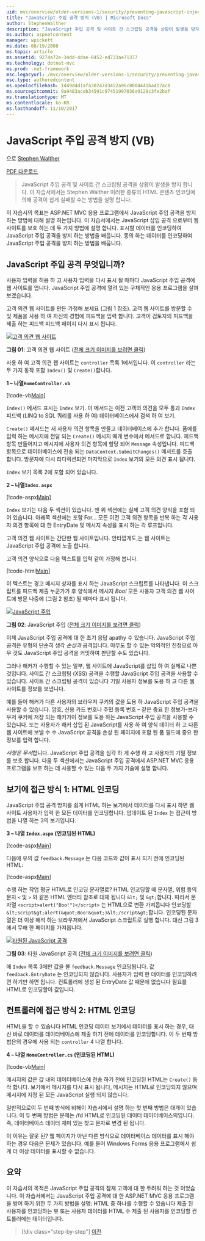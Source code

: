 ```yaml
---
uid: mvc/overview/older-versions-1/security/preventing-javascript-injection-attacks-vb
title: "JavaScript 주입 공격 방지 (VB) | Microsoft Docs"
author: StephenWalther
description: "JavaScript 주입 공격 및 사이트 간 스크립팅 공격을 상황이 발생을 방지 합니다. 이 자습서에서는 Stephen Walther 하는 방법을 쉽게 de 설명..."
ms.author: aspnetcontent
manager: wpickett
ms.date: 08/19/2008
ms.topic: article
ms.assetid: 9274a72e-34dd-4dae-8452-ed733ae71377
ms.technology: dotnet-mvc
ms.prod: .net-framework
msc.legacyurl: /mvc/overview/older-versions-1/security/preventing-javascript-injection-attacks-vb
msc.type: authoredcontent
ms.openlocfilehash: 1d49d4d1afa30247d3452a96c8004441ba417ac8
ms.sourcegitcommit: 9a9483aceb34591c97451997036a9120c3fe2baf
ms.translationtype: MT
ms.contentlocale: ko-KR
ms.lasthandoff: 11/10/2017
---
```

<a name="preventing-javascript-injection-attacks-vb"></a>JavaScript 주입 공격 방지 (VB)
====================
으로 [Stephen Walther](https://github.com/StephenWalther)

[PDF 다운로드](http://download.microsoft.com/download/8/4/8/84843d8d-1575-426c-bcb5-9d0c42e51416/ASPNET_MVC_Tutorial_06_VB.pdf)

> JavaScript 주입 공격 및 사이트 간 스크립팅 공격을 상황이 발생을 방지 합니다. 이 자습서에서는 Stephen Walther 이러한 종류의 HTML 콘텐츠 인코딩에 의해 공격이 쉽게 실패할 수는 방법을 설명 합니다.


이 자습서의 목표는 ASP.NET MVC 응용 프로그램에서 JavaScript 주입 공격을 방지 하는 방법에 대해 설명 하는입니다. 이 자습서에서는 JavaScript 삽입 공격 으로부터 웹 사이트를 보호 하는 데 두 가지 방법에 설명 합니다. 표시할 데이터를 인코딩하여 JavaScript 주입 공격을 방지 하는 방법을 배웁니다. 동의 하는 데이터를 인코딩하여 JavaScript 주입 공격을 방지 하는 방법을 배웁니다.

## <a name="what-is-a-javascript-injection-attack"></a>JavaScript 주입 공격 무엇입니까?

사용자 입력을 허용 하 고 사용자 입력을 다시 표시 될 때마다 JavaScript 주입 공격에 웹 사이트를 엽니다. JavaScript 주입 공격에 열려 있는 구체적인 응용 프로그램을 살펴보겠습니다.

고객 의견 웹 사이트를 만든 가정해 보세요 (그림 1 참조). 고객 웹 사이트를 방문할 수 및 제품을 사용 하 여 자신의 경험에 피드백을 입력 합니다. 고객이 검토자의 피드백을 제출 하는 피드백 피드백 페이지 다시 표시 됩니다.


[![고객 의견 웹 사이트](preventing-javascript-injection-attacks-vb/_static/image2.png)](preventing-javascript-injection-attacks-vb/_static/image1.png)

**그림 01**: 고객 의견 웹 사이트 ([전체 크기 이미지를 보려면 클릭](preventing-javascript-injection-attacks-vb/_static/image3.png))


사용 하 여 고객 의견 웹 사이트는 `controller` 목록 1에서입니다. 이 `controller` 라는 두 가지 동작 포함 `Index()` 및 `Create()`합니다.

**1 – 나열`HomeController.vb`**

[!code-vb[Main](preventing-javascript-injection-attacks-vb/samples/sample1.vb)]

`Index()` 메서드 표시는 `Index` 보기. 이 메서드는 이전 고객의 의견을 모두 통과 `Index` 피드백 (LINQ to SQL 쿼리를 사용 하 여) 데이터베이스에서 검색 하 여 보기.

`Create()` 메서드는 새 사용자 의견 항목을 만들고 데이터베이스에 추가 합니다. 폼에를 입력 하는 메시지에 전달 되는 `Create()` 메시지 매개 변수에서 메서드로 합니다. 피드백 항목 만들어지고 메시지에 사용자 의견 항목에 할당 되어 `Message` 속성입니다. 피드백 항목으로 데이터베이스에 전송 되는 `DataContext.SubmitChanges()` 메서드를 호출 합니다. 방문자에 다시 리디렉션되면 마지막으로 `Index` 보기의 모든 의견 표시 됩니다.

`Index` 보기 목록 2에 포함 되어 있습니다.

**2 – 나열`Index.aspx`**

[!code-aspx[Main](preventing-javascript-injection-attacks-vb/samples/sample2.aspx)]

`Index` 보기는 다음 두 섹션이 있습니다. 맨 위 섹션에는 실제 고객 의견 양식을 포함 되어 있습니다. 아래쪽 섹션에는 포함 For... 모든 이전 고객 의견 항목을 반복 하는 각 사용자 의견 항목에 대 한 EntryDate 및 메시지 속성을 표시 하는 각 루프입니다.

고객 의견 웹 사이트는 간단한 웹 사이트입니다. 안타깝게도,는 웹 사이트는 JavaScript 주입 공격에 노출 합니다.

고객 의견 양식으로 다음 텍스트를 입력 같이 가정해 봅니다.

[!code-html[Main](preventing-javascript-injection-attacks-vb/samples/sample3.html)]

이 텍스트는 경고 메시지 상자를 표시 하는 JavaScript 스크립트를 나타냅니다. 이 스크립트를 피드백 제출 누군가가 후 양식에서 메시지 *Boo!* 모든 사용자 고객 의견 웹 사이트에 방문 나중에 (그림 2 참조) 될 때마다 표시 됩니다.


[![JavaScript 주입](preventing-javascript-injection-attacks-vb/_static/image5.png)](preventing-javascript-injection-attacks-vb/_static/image4.png)

**그림 02**: JavaScript 주입 ([전체 크기 이미지를 보려면 클릭](preventing-javascript-injection-attacks-vb/_static/image6.png))


이제 JavaScript 주입 공격에 대 한 초기 응답 apathy 수 있습니다. JavaScript 주입 공격은 유형의 단순히 생각 *손상과* 공격입니다. 아무도 할 수 있는 악의적인 진정으로 아무 것도 JavaScript 주입 공격을 커밋하여 판단할 수도 있습니다.

그러나 해커가 수행할 수 있는 일부, 웹 사이트에 JavaScript를 삽입 하 여 실제로 나쁜 것입니다. 사이트 간 스크립팅 (XSS) 공격을 수행할 JavaScript 주입 공격을 사용할 수 있습니다. 사이트 간 스크립팅 공격이 있습니다 기밀 사용자 정보를 도용 하 고 다른 웹 사이트를 정보를 보냅니다.

예를 들어 해커가 다른 사용자의 브라우저 쿠키의 값을 도용 하 JavaScript 주입 공격을 사용할 수 있습니다. 암호, 신용 카드 번호나 주민 등록 번호 – 같은 중요 한 정보가-브라우저 쿠키에 저장 되는 해커가이 정보를 도용 하는 JavaScript 주입 공격을 사용할 수 있습니다. 또는 사용자가 해커 삽입 된 JavaScript를 사용 하 여 양식 데이터 하 고 다른 웹 사이트에 보낼 수 수 JavaScript 공격을 손상 된 페이지에 포함 된 폼 필드에 중요 한 정보를 입력 합니다.

*사항은 무서*합니다. JavaScript 주입 공격을 심각 하 게 수행 하 고 사용자의 기밀 정보를 보호 합니다. 다음 두 섹션에서는 JavaScript 주입 공격에서 ASP.NET MVC 응용 프로그램을 보호 하는 데 사용할 수 있는 다음 두 가지 기술에 설명 합니다.

## <a name="approach-1-html-encode-in-the-view"></a>보기에 접근 방식 1: HTML 인코딩

JavaScript 주입 공격 방지를 쉽게 HTML 하는 보기에서 데이터를 다시 표시 하면 웹 사이트 사용자가 입력 한 모든 데이터를 인코딩합니다. 업데이트 된 `Index` 는 접근이 방법을 나열 하는 3의 보기입니다.

**3 – 나열 `Index.aspx` (인코딩된 HTML)**

[!code-aspx[Main](preventing-javascript-injection-attacks-vb/samples/sample4.aspx)]

다음에 유의 값 `feedback.Message` 는 다음 코드와 값이 표시 되기 전에 인코딩된 HTML:

[!code-aspx[Main](preventing-javascript-injection-attacks-vb/samples/sample5.aspx)]

수행 하는 작업 평균 HTML로 인코딩 문자열로? HTML 인코딩할 때 문자열, 위험 등의 문자 `<` 및 `>` 와 같은 HTML 엔터티 참조로 대체 됩니다 `&lt;` 및 `&gt;`합니다. 따라서 문자열 `<script>alert("Boo!")</script>` 는 HTML으로 변환 가져옵니다 인코딩할 `&lt;script&gt;alert(&quot;Boo!&quot;)&lt;/script&gt;`합니다. 인코딩된 문자열은 더 이상 해석 하는 브라우저에서 JavaScript 스크립트로 실행 합니다. 대신 그림 3에서 무해 한 페이지를 가져옵니다.


[![타원된 JavaScript 공격](preventing-javascript-injection-attacks-vb/_static/image8.png)](preventing-javascript-injection-attacks-vb/_static/image7.png)

**그림 03**: 타원 JavaScript 공격 ([전체 크기 이미지를 보려면 클릭](preventing-javascript-injection-attacks-vb/_static/image9.png))


에 `Index` 목록 3에만 값을 볼 `feedback.Message` 인코딩됩니다. 값 `feedback.EntryDate` 는 인코딩되지 않습니다. 사용자가 입력 한 데이터를 인코딩하려면 하기만 하면 됩니다. 컨트롤러에 생성 된 EntryDate 값 때문에 없습니다 필요를 HTML로 인코딩할이 값입니다.

## <a name="approach-2-html-encode-in-the-controller"></a>컨트롤러에 접근 방식 2: HTML 인코딩

HTML을 할 수 있습니다 HTML 인코딩 데이터 보기에서 데이터를 표시 하는 경우, 대신 바로 데이터를 데이터베이스에 제출 하기 전에 데이터를 인코딩합니다. 이 두 번째 방법은의 경우에 사용 되는 `controller` 4 나열 합니다.

**4 – 나열 `HomeController.cs` (인코딩된 HTML)**

[!code-vb[Main](preventing-javascript-injection-attacks-vb/samples/sample6.vb)]

메시지의 값은 값 내의 데이터베이스에 전송 하기 전에 인코딩된 HTML는 `Create()` 동작 합니다. 보기에서 메시지를 다시 표시 됩니다, 메시지는 HTML로 인코딩되지 않으며 메시지에 지정 된 모든 JavaScript 실행 되지 않습니다.

일반적으로이 두 번째 방식에 비해이 자습서에서 설명 하는 첫 번째 방법은 대개이 있습니다. 이 두 번째 방법은 문제는 /fd HTML로 인코딩된 데이터 데이터베이스의입니다. 즉, 데이터베이스 데이터 재미 있는 찾고 문자로 변경 된 됩니다.

이 이유는 잘못 된? 웹 페이지가 아닌 다른 방식으로 데이터베이스 데이터를 표시 해야 하는 경우 다음은 문제가 있습니다. 예를 들어 Windows Forms 응용 프로그램에서 쉽게 더 이상 데이터를 표시할 수 없습니다.

## <a name="summary"></a>요약

이 자습서의 목적은 JavaScript 주입 공격의 잠재 고객에 대 한 두려워 하는 것 이었습니다. 이 자습서에서는 JavaScript 주입 공격에 대 한 ASP.NET MVC 응용 프로그램을 방어 하기 위한 두 가지 방법을 설명: HTML 중 하나를 수행할 수 있습니다 제출 된 사용자를 인코딩하는 뷰 또는 사용자 데이터를 HTML 수 제출 된 사용자를 인코딩할 컨트롤러에는 데이터입니다.

>[!div class="step-by-step"]
[이전](authenticating-users-with-windows-authentication-vb.md)

